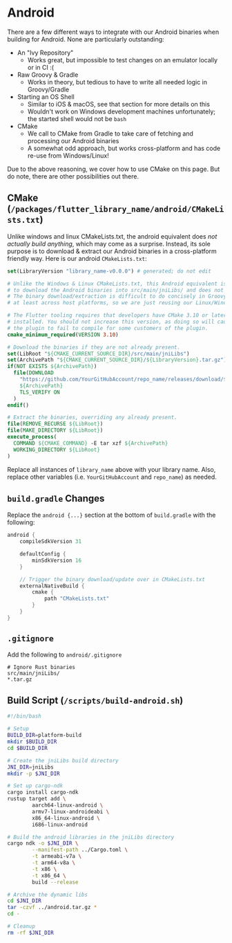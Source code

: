 # Android
There are a few different ways to integrate with our Android binaries when building for Android. None are particularly outstanding:
- An "Ivy Repository"
  - Works great, but impossible to test changes on an emulator locally or in CI :(
- Raw Groovy & Gradle
  - Works in theory, but tedious to have to write all needed logic in Groovy/Gradle
- Starting an OS Shell
  - Similar to iOS & macOS, see that section for more details on this
  - Wouldn't work on Windows development machines unfortunately; the started shell would not be `bash`
- CMake
  - We call to CMake from Gradle to take care of fetching and processing our Android binaries
  - A somewhat odd approach, but works cross-platform and has code re-use from Windows/Linux!

Due to the above reasoning, we cover how to use CMake on this page. But do note, there are other possibilities out there.

## CMake (`/packages/flutter_library_name/android/CMakeLists.txt`)
Unlike windows and linux CMakeLists.txt, the android equivalent does
_not actually build anything_, which may come as a surprise.
Instead, its sole purpose is to download & extract our Android binaries
in a cross-platform friendly way. Here is our android `CMakeLists.txt`:
```cmake
set(LibraryVersion "library_name-v0.0.0") # generated; do not edit

# Unlike the Windows & Linux CMakeLists.txt, this Android equivalent is just here
# to download the Android binaries into src/main/jniLibs/ and does not build anything.
# The binary download/extraction is difficult to do concisely in Groovy/Gradle,
# at least across host platforms, so we are just reusing our Linux/Windows logic.

# The Flutter tooling requires that developers have CMake 3.10 or later
# installed. You should not increase this version, as doing so will cause
# the plugin to fail to compile for some customers of the plugin.
cmake_minimum_required(VERSION 3.10)

# Download the binaries if they are not already present.
set(LibRoot "${CMAKE_CURRENT_SOURCE_DIR}/src/main/jniLibs")
set(ArchivePath "${CMAKE_CURRENT_SOURCE_DIR}/${LibraryVersion}.tar.gz")
if(NOT EXISTS ${ArchivePath})
  file(DOWNLOAD
    "https://github.com/YourGitHubAccount/repo_name/releases/download/${LibraryVersion}/android.tar.gz"
    ${ArchivePath}
    TLS_VERIFY ON
  )
endif()

# Extract the binaries, overriding any already present.
file(REMOVE_RECURSE ${LibRoot})
file(MAKE_DIRECTORY ${LibRoot})
execute_process(
  COMMAND ${CMAKE_COMMAND} -E tar xzf ${ArchivePath}
  WORKING_DIRECTORY ${LibRoot}
)
```
Replace all instances of `library_name` above with your library name.
Also, replace other variables (i.e. `YourGitHubAccount` and `repo_name`) as needed.

## `build.gradle` Changes
Replace the `android {...}` section at the bottom of `build.gradle` with the following:
```gradle
android {
    compileSdkVersion 31

    defaultConfig {
        minSdkVersion 16
    }

    // Trigger the binary download/update over in CMakeLists.txt
    externalNativeBuild {
        cmake {
            path "CMakeLists.txt"
        }
    }
}
```

## `.gitignore`
Add the following to `android/.gitignore`
```gitignore
# Ignore Rust binaries
src/main/jniLibs/
*.tar.gz
```

## Build Script (`/scripts/build-android.sh`)
```bash
#!/bin/bash

# Setup
BUILD_DIR=platform-build
mkdir $BUILD_DIR
cd $BUILD_DIR

# Create the jniLibs build directory
JNI_DIR=jniLibs
mkdir -p $JNI_DIR

# Set up cargo-ndk
cargo install cargo-ndk
rustup target add \
        aarch64-linux-android \
        armv7-linux-androideabi \
        x86_64-linux-android \
        i686-linux-android

# Build the android libraries in the jniLibs directory
cargo ndk -o $JNI_DIR \
        --manifest-path ../Cargo.toml \
        -t armeabi-v7a \
        -t arm64-v8a \
        -t x86 \
        -t x86_64 \
        build --release 

# Archive the dynamic libs
cd $JNI_DIR
tar -czvf ../android.tar.gz *
cd -

# Cleanup
rm -rf $JNI_DIR
```
